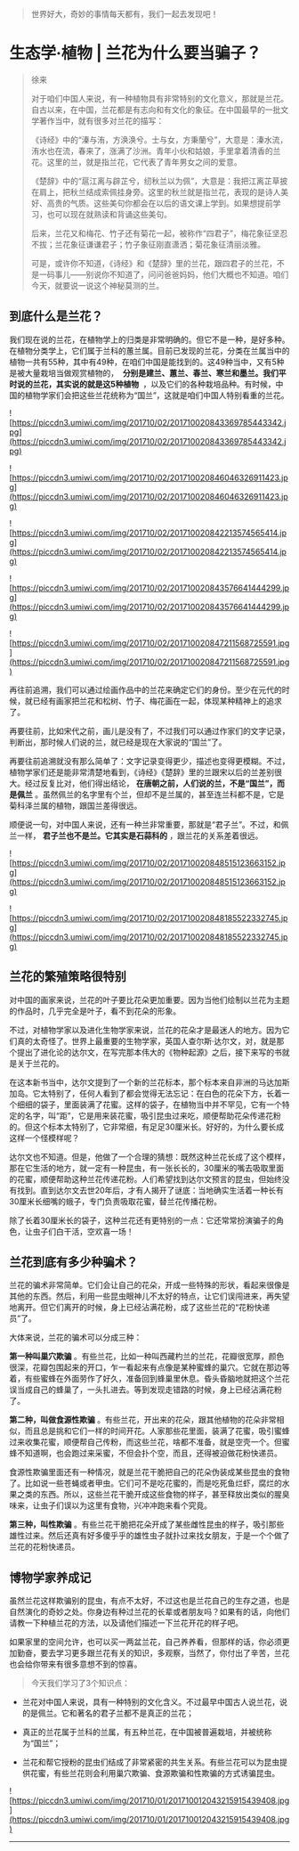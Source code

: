 > 世界好大，奇妙的事情每天都有，我们一起去发现吧！

# 生态学·植物 | 兰花为什么要当骗子？

> 徐来
> 
> 对于咱们中国人来说，有一种植物具有非常特别的文化意义，那就是兰花。自古以来，在中国，兰花都是有志向和有文化的象征。在中国最早的一批文学著作当中，就有很多对兰花的描写：
> 
> 《诗经》中的“溱与洧，方涣涣兮。士与女，方秉蘭兮”，大意是：溱水流，洧水也在流，春来了，涨满了沙洲。青年小伙和姑娘，手里拿着清香的兰花。这里的兰，就是指兰花，它代表了青年男女之间的爱意。
> 
> 《楚辞》中的“扈江离与辟芷兮，纫秋兰以为佩”，大意是：我把江离芷草披在肩上，把秋兰结成索佩挂身旁。这里的秋兰就是指兰花，表现的是诗人美好、高贵的气质。这些美句你都会在以后的语文课上学到。如果想提前学习，也可以现在就熟读和背诵这些美句。
> 
> 后来，兰花又和梅花、竹子还有菊花一起，被称作“四君子”，梅花象征坚忍不拔；兰花象征谦谦君子；竹子象征刚直潇洒；菊花象征清丽淡雅。
> 
> 可是，或许你不知道，《诗经》和《楚辞》里的兰花，跟四君子的兰花，不是一码事儿——别说你不知道了，问问爸爸妈妈，他们大概也不知道。咱们今天，就要说一说这个神秘莫测的兰。

## 到底什么是兰花？

我们现在说的兰花，在植物学上的归类是非常明确的。但它不是一种，是好多种。在植物分类学上，它们属于兰科的蕙兰属。目前已发现的兰花，分类在兰属当中的植物一共有55种，其中有49种，在咱们中国是能找到的。这49种当中，又有5种是被大量栽培当做观赏植物的，  **分别是建兰、蕙兰、春兰、寒兰和墨兰。我们平时说的兰花，其实说的就是这5种植物**  ，以及它们的各种栽培品种。有时候，中国的植物学家们会把这些兰花统称为“国兰”，这就是咱们中国人特别看重的兰花。

![https://piccdn3.umiwi.com/img/201710/02/201710020843369785443342.jpg](https://piccdn3.umiwi.com/img/201710/02/201710020843369785443342.jpg)

![https://piccdn3.umiwi.com/img/201710/02/201710020846046326911423.jpg](https://piccdn3.umiwi.com/img/201710/02/201710020846046326911423.jpg)

![https://piccdn3.umiwi.com/img/201710/02/201710020842213574565414.jpg](https://piccdn3.umiwi.com/img/201710/02/201710020842213574565414.jpg)

![https://piccdn3.umiwi.com/img/201710/02/201710020843576641444299.jpg](https://piccdn3.umiwi.com/img/201710/02/201710020843576641444299.jpg)

![https://piccdn3.umiwi.com/img/201710/02/201710020847211568725591.jpg](https://piccdn3.umiwi.com/img/201710/02/201710020847211568725591.jpg)

再往前追溯，我们可以通过绘画作品中的兰花来确定它们的身份。至少在元代的时候，就已经有画家把兰花和松树、竹子、梅花画在一起，体现某种精神上的追求了。

再要往前，比如宋代之前，画儿是没有了，不过我们可以通过作家们的文字记录，判断出，那时候人们说的兰，就已经是现在大家说的“国兰”了。

再要往前追溯就没有那么简单了：文字记录变得更少，描述也变得更模糊。不过，植物学家们还是能非常清楚地看到，《诗经》《楚辞》里的兰跟宋以后的兰差别很大。经过反复比对，他们得出结论， **在唐朝之前，人们说的兰，不是“国兰”，而是佩兰** 。虽然佩兰的名字里有个兰，但却不是兰属的，甚至连兰科都不是，它是菊科泽兰属的植物，跟国兰差得很远。

顺便说一句，对中国人来说，还有一种兰非常重要，那就是“君子兰”。不过，和佩兰一样， **君子兰也不是兰。它其实是石蒜科的** ，跟兰花的关系差着很远。

![https://piccdn3.umiwi.com/img/201710/02/201710020848515123663152.jpg](https://piccdn3.umiwi.com/img/201710/02/201710020848515123663152.jpg)

![https://piccdn3.umiwi.com/img/201710/02/201710020848185522332745.jpg](https://piccdn3.umiwi.com/img/201710/02/201710020848185522332745.jpg)

## 兰花的繁殖策略很特别

对中国的画家来说，兰花的叶子要比花朵更加重要。因为当他们绘制以兰花为主题的作品时，几乎完全是叶子，看不到花朵的形象。

不过，对植物学家以及进化生物学家来说，兰花的花朵才是最迷人的地方。因为它们真的太奇怪了。世界上最重要的生物学家，英国人查尔斯·达尔文，对，就是那个提出了进化论的达尔文，在写完那本伟大的《物种起源》之后，接下来写的书就是关于兰花的。

在这本新书当中，达尔文提到了一个新的兰花标本，那个标本来自非洲的马达加斯加岛。它太特别了，任何人看到了都会觉得无法忘记：在白色的花朵下方，长着一个细细的袋子，里面装满了花蜜。这样的袋子，在植物当中并不罕见，它有一个特定的名字，叫“距”，它是用来装花蜜，吸引昆虫过来吃，顺便帮助花朵传递花粉的。但这个标本太特别了，它非常细，有足足30厘米长。好好的，为什么要长成这样一个怪模样呢？

达尔文也不知道。但是，他做了一个合理的猜想：既然这种兰花长成了这个模样，那在它生活的地方，就一定有一种昆虫，有一张长长的，30厘米的嘴去吸取里面的花蜜，顺便帮助这种兰花传递花粉。人们希望找到达尔文预言的昆虫，但始终没有找到。直到达尔文去世20年后，才有人揭开了谜底：当地确实生活着一种长有30厘米长细嘴的蛾子，专门负责吸取花蜜，替兰花传播花粉。

除了长着30厘米长的袋子，这种兰花还有更特别的一点：它还常常扮演骗子的角色，让虫子们白干活，空欢喜一场！

## 兰花到底有多少种骗术？

兰花的骗术非常简单。它们会让自己的花朵，开成一些特殊的形状，看起来很像是其他的东西。然后，利用一些昆虫眼神儿不太好的特点，让它们误闯进来，再失望地离开。但它们离开的时候，身上已经沾满花粉，成了这些兰花的“花粉快递员”了。

大体来说，兰花的骗术可以分成三种：

 **第一种叫巢穴欺骗** 。有些兰花，比如一种叫西藏杓兰的兰花，花瓣很宽厚，颜色很深，花瓣包围起来的开口，乍一看起来有点像是某种蜜蜂的巢穴。它就在那边等着，有些蜜蜂在外面劳作了好久，准备回到蜂巢里休息。昏头昏脑地就把这个兰花误当成自己的蜂巢了，一头扎进去。等到发现走错路的时候，身上已经沾满花粉了。

 **第二种，叫做食源性欺骗** 。有些兰花，开出来的花朵，跟其他植物的花朵非常相似，而且总是挑和它们一样的时间开花。人家那些花里面，装满了花蜜，吸引蜜蜂过来收集花蜜，顺便帮自己传粉，而这些兰花，啥都不准备，就是空壳一个。但蜜蜂不知道啊，也会跑过来采蜜，不但会扑个空，而且，还得被迫做花粉快递员。

食源性欺骗里面还有一种情况，就是兰花干脆把自己的花朵伪装成某些昆虫的食物了。比如说一些苍蝇或者甲虫。它们可不是吃花蜜的，而是吃死鱼烂虾，腐烂的水果之类的东西。所以，这些兰花干脆开成这些食物的样子，甚至释放出类似的腥臭味来，让虫子们误以为这里有食物，兴冲冲跑来看个究竟。

 **第三种，叫性欺骗** 。有些兰花干脆把花朵开成了某些雌性昆虫的样子，吸引那些雄性过来。然后还真有好多傻乎乎的雄性虫子就扑过来找女朋友，于是一个个做了兰花的花粉快递员。

## 博物学家养成记

虽然兰花这样欺骗别的昆虫，有点不太好，不过这也是兰花自己的生存之道，也是自然演化的奇妙之处。你身边有种过兰花的长辈或者朋友吗？如果有的话，向他们请教一下种植兰花的方法，以及请他们描述一下兰花开花的样子吧。

如果家里的空间允许，也可以买一两盆兰花，自己养养看，但那样的话，你必须更加勤奋，要去学习更多跟兰花有关的知识，多观察，当然了，你付出了辛苦，兰花也会给你带来有很多意想不到的惊喜。

> 今天我们学习了3个知识点：

* 兰花对中国人来说，具有一种特别的文化含义。不过最早中国古人说兰花，说的是佩兰。它和著名的君子兰都不是真正的兰花；

* 真正的兰花属于兰科的兰属，有五种兰花，在中国被普遍栽培，并被统称为“国兰”；

* 兰花和帮它授粉的昆虫们结成了非常紧密的共生关系。有些兰花可以为昆虫提供花蜜，有些兰花则会利用巢穴欺骗、食源欺骗和性欺骗的方式诱骗昆虫。

![https://piccdn3.umiwi.com/img/201710/01/201710012043215915439408.jpg](https://piccdn3.umiwi.com/img/201710/01/201710012043215915439408.jpg)

---
